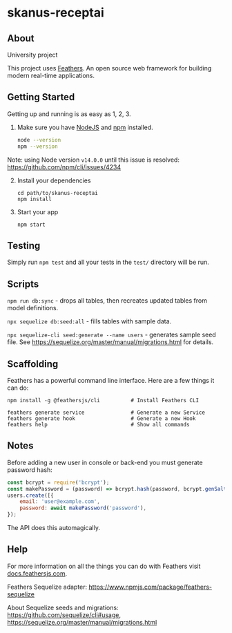 # skanus-receptai

## About

University project

This project uses [Feathers](http://feathersjs.com). An open source web framework for building modern real-time applications.

## Getting Started

Getting up and running is as easy as 1, 2, 3.

1. Make sure you have [NodeJS](https://nodejs.org/) and [npm](https://www.npmjs.com/) installed.

    ```bash
    node --version
    npm --version
    ```

Note: using Node version `v14.0.0` until this issue is resolved: https://github.com/npm/cli/issues/4234

2. Install your dependencies

    ```
    cd path/to/skanus-receptai
    npm install
    ```

3. Start your app

    ```
    npm start
    ```

## Testing

Simply run `npm test` and all your tests in the `test/` directory will be run.

## Scripts

`npm run db:sync` - drops all tables, then recreates updated tables from model definitions.

`npx sequelize db:seed:all` - fills tables with sample data.

`npx sequelize-cli seed:generate --name users` - generates sample seed file. See https://sequelize.org/master/manual/migrations.html for details.

## Scaffolding

Feathers has a powerful command line interface. Here are a few things it can do:

```
npm install -g @feathersjs/cli          # Install Feathers CLI

feathers generate service               # Generate a new Service
feathers generate hook                  # Generate a new Hook
feathers help                           # Show all commands
```

## Notes

Before adding a new user in console or back-end you must generate password hash:

```js
const bcrypt = require('bcrypt');
const makePassword = (password) => bcrypt.hash(password, bcrypt.genSaltSync(8));
users.create([{
    email: 'user@example.com',
    password: await makePassword('password'),
});
```

The API does this automagically.

## Help

For more information on all the things you can do with Feathers visit [docs.feathersjs.com](http://docs.feathersjs.com).

Feathers Sequelize adapter: https://www.npmjs.com/package/feathers-sequelize

About Sequelize seeds and migrations: https://github.com/sequelize/cli#usage, https://sequelize.org/master/manual/migrations.html
